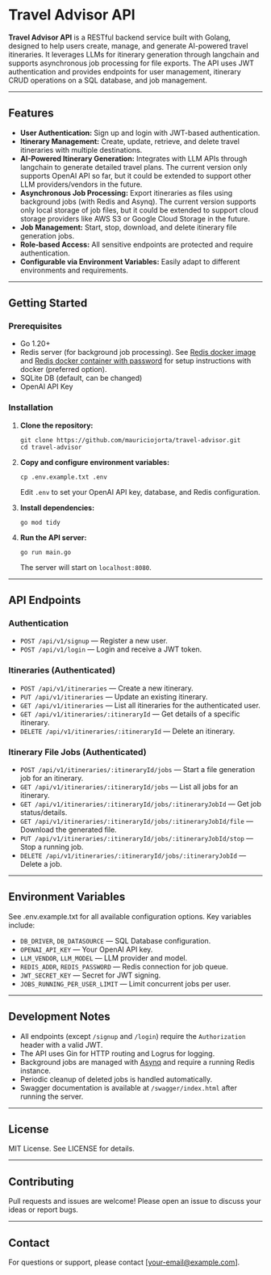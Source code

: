 # Travel Advisor API

**Travel Advisor API** is a RESTful backend service built with Golang, designed to help users create, manage, and generate AI-powered travel itineraries. It leverages LLMs for itinerary generation through langchain and supports asynchronous job processing for file exports. The API uses JWT authentication and provides endpoints for user management, itinerary CRUD operations on a SQL database, and job management.

---

## Features

- **User Authentication:** Sign up and login with JWT-based authentication.
- **Itinerary Management:** Create, update, retrieve, and delete travel itineraries with multiple destinations.
- **AI-Powered Itinerary Generation:** Integrates with LLM APIs through langchain to generate detailed travel plans. The current version only supports OpenAI API so far, but it could be extended to support other LLM providers/vendors in the future. 
- **Asynchronous Job Processing:** Export itineraries as files using background jobs (with Redis and Asynq). The current version supports only local storage of job files, but it could be extended to support cloud storage providers like AWS S3 or Google Cloud Storage in the future.
- **Job Management:** Start, stop, download, and delete itinerary file generation jobs.
- **Role-based Access:** All sensitive endpoints are protected and require authentication.
- **Configurable via Environment Variables:** Easily adapt to different environments and requirements.

---

## Getting Started

### Prerequisites

- Go 1.20+
- Redis server (for background job processing). See [Redis docker image](https://hub.docker.com/_/redis) and [Redis docker container with password](https://github.com/redis/docker-library-redis/issues/176#issuecomment-723535421) for setup instructions with docker (preferred option).
- SQLite DB (default, can be changed)
- OpenAI API Key

### Installation

1. **Clone the repository:**
   ```
   git clone https://github.com/mauriciojorta/travel-advisor.git
   cd travel-advisor
   ```

2. **Copy and configure environment variables:**
   ```
   cp .env.example.txt .env
   ```
   Edit `.env` to set your OpenAI API key, database, and Redis configuration.

3. **Install dependencies:**
   ```
   go mod tidy
   ```

4. **Run the API server:**
   ```
   go run main.go
   ```
   The server will start on `localhost:8080`.

---

## API Endpoints

### Authentication

- `POST /api/v1/signup` — Register a new user.
- `POST /api/v1/login` — Login and receive a JWT token.

### Itineraries (Authenticated)

- `POST /api/v1/itineraries` — Create a new itinerary.
- `PUT /api/v1/itineraries` — Update an existing itinerary.
- `GET /api/v1/itineraries` — List all itineraries for the authenticated user.
- `GET /api/v1/itineraries/:itineraryId` — Get details of a specific itinerary.
- `DELETE /api/v1/itineraries/:itineraryId` — Delete an itinerary.

### Itinerary File Jobs (Authenticated)

- `POST /api/v1/itineraries/:itineraryId/jobs` — Start a file generation job for an itinerary.
- `GET /api/v1/itineraries/:itineraryId/jobs` — List all jobs for an itinerary.
- `GET /api/v1/itineraries/:itineraryId/jobs/:itineraryJobId` — Get job status/details.
- `GET /api/v1/itineraries/:itineraryId/jobs/:itineraryJobId/file` — Download the generated file.
- `PUT /api/v1/itineraries/:itineraryId/jobs/:itineraryJobId/stop` — Stop a running job.
- `DELETE /api/v1/itineraries/:itineraryId/jobs/:itineraryJobId` — Delete a job.

---

## Environment Variables

See .env.example.txt for all available configuration options. Key variables include:

- `DB_DRIVER`, `DB_DATASOURCE` — SQL Database configuration.
- `OPENAI_API_KEY` — Your OpenAI API key.
- `LLM_VENDOR`, `LLM_MODEL` — LLM provider and model.
- `REDIS_ADDR`, `REDIS_PASSWORD` — Redis connection for job queue.
- `JWT_SECRET_KEY` — Secret for JWT signing.
- `JOBS_RUNNING_PER_USER_LIMIT` — Limit concurrent jobs per user.

---

## Development Notes

- All endpoints (except `/signup` and `/login`) require the `Authorization` header with a valid JWT.
- The API uses Gin for HTTP routing and Logrus for logging.
- Background jobs are managed with [Asynq](https://github.com/hibiken/asynq) and require a running Redis instance.
- Periodic cleanup of deleted jobs is handled automatically.
- Swagger documentation is available at `/swagger/index.html` after running the server.

---

## License

MIT License. See LICENSE for details.

---

## Contributing

Pull requests and issues are welcome! Please open an issue to discuss your ideas or report bugs.

---

## Contact

For questions or support, please contact [your-email@example.com].